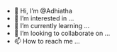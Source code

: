 - 👋 Hi, I’m @Adhiatha
- 👀 I’m interested in ...
- 🌱 I’m currently learning ...
- 💞️ I’m looking to collaborate on ...
- 📫 How to reach me ...

<!---
Adhiatha/Adhiatha is a ✨ special ✨ repository because its `README.md` (this file) appears on your GitHub profile.
You can click the Preview link to take a look at your changes.
--->

